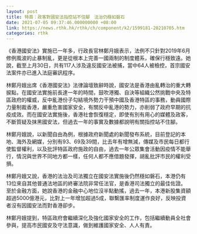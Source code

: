 ```yaml
---
layout: post
title: 特首：政客對國安法指控站不住腳　法治仍穩如磐石
date: 2021-07-05 09:37:46.000000000 +08:00
link: https://news.rthk.hk/rthk/ch/component/k2/1599181-20210705.htm
categories: rthk
---
```


《香港國安法》實施已一年多，行政長官林鄭月娥表示，法例不只針對2019年6月修例風波的止暴制亂，更是從根本上完善一國兩制的制度體系，確保行穩致遠。她說，截至上月30日，共有117人涉及違反國安法被捕，當中64人被檢控，首宗國安法案件亦已進入法庭審訊程序。

林鄭月娥出席《香港國安法》法律論壇致辭時說，國安法是香港由亂轉治的重大轉捩點，在國安法實施前長達一年的時間，鼓吹港獨、自決等組織公然挑戰中央及特區政府的權威，反中亂港份子勾結境外勢力干預中國及香港特區的事務，動員國際力量制裁香港，嚴重危害國家安全，有關反中亂港的勢力，亦削弱了政府早期的抗疫成效。而在國安法實施後，香港社會恢復穩定，即使有別有用心的媒體及政客，不斷質疑及抹黑國安法，但過去一年的事實及數據都說明有關指控站不住腳。

林鄭月娥說，以新聞自由為例，根據政府新聞處的新聞發布系統，目前登記的本地、海外及網媒，分別有93、69及39間，比去年有增無減，傳媒及市民每日都行使監督權利，以及批評特區政府施政的自由，過去一年公眾集會活動因疫情不能舉行，情況與世界不同地方都一樣，任何人都不應借題發揮，胡亂批評市民的權利受損。

林鄭月娥又說，香港的法治及司法獨立在國安法實施後仍然穩如磐石，本港仍有13位來自其他普通法地區的終審法院非常任法官，是香港司法獨立的最佳佐證。至於金融方面，她說香港的金融中心地位沒半點動搖，過去一年，本港新股集資額超過5000億港元，比對上一年增加超過5成，聯繫匯率制度運作良好，反映投資者沒有因國安法而對香港卻步。

林鄭月娥提到，特區政府會繼續深化及強化國家安全的工作，包括繼續動員全社會參與，提高市民國安及守法意識，做到維護國家安全、人人有責。
